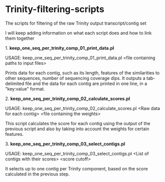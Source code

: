 Trinity-filtering-scripts
=========================

The scripts for filtering of the raw Trinity output transcript/contig set

I will keep adding information on what each script does and how to link them together

1\. <b>keep_one_seq_per_trinity_comp_01_print_data.pl</b>

USAGE: keep_one_seq_per_trinity_comp_01_print_data.pl \<file containing paths to input files\>

Prints data for each contig, such as its length, features of the similarities to other sequences, number of sequencing coverage dips. It outputs a tab-delimited file and the data for each contig are printed in one line, in a "key:value" format.

2\. <b>keep_one_seq_per_trinity_comp_02_calculate_scores.pl</b>

USAGE: keep_one_seq_per_trinity_comp_02_calculate_scores.pl \<Raw data for each contig\> \<file containing the weights\>

This script calculates the score for each contig using the output of the previous script and also by taking into account the weights for certain features.

3\. <b>keep_one_seq_per_trinity_comp_03_select_contigs.pl</b>

USAGE: keep_one_seq_per_trinity_comp_03_select_contigs.pl \<List of contigs with their scores\> \<score cutoff\>

It selects up to one contig per Trinity component, based on the score calculated in the previous step.
